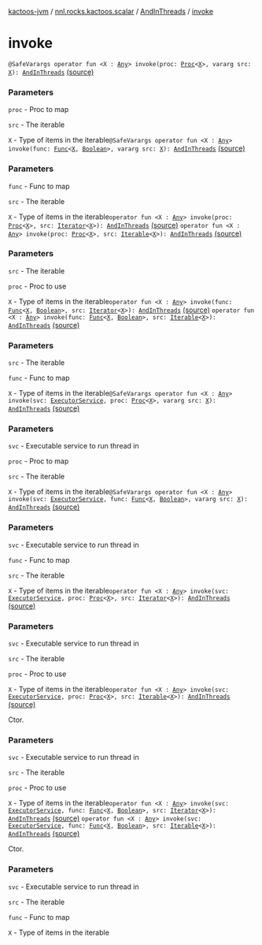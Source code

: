 [kactoos-jvm](../../index.md) / [nnl.rocks.kactoos.scalar](../index.md) / [AndInThreads](index.md) / [invoke](./invoke.md)

# invoke

`@SafeVarargs operator fun <X : `[`Any`](https://kotlinlang.org/api/latest/jvm/stdlib/kotlin/-any/index.html)`> invoke(proc: `[`Proc`](../../nnl.rocks.kactoos/-proc/index.md)`<`[`X`](invoke.md#X)`>, vararg src: `[`X`](invoke.md#X)`): `[`AndInThreads`](index.md) [(source)](https://github.com/neonailol/kactoos/blob/master/kactoos-jvm/src/main/kotlin/nnl/rocks/kactoos/scalar/AndInThreads.kt#L135)

### Parameters

`proc` - Proc to map

`src` - The iterable

`X` - Type of items in the iterable`@SafeVarargs operator fun <X : `[`Any`](https://kotlinlang.org/api/latest/jvm/stdlib/kotlin/-any/index.html)`> invoke(func: `[`Func`](../../nnl.rocks.kactoos/-func/index.md)`<`[`X`](invoke.md#X)`, `[`Boolean`](https://kotlinlang.org/api/latest/jvm/stdlib/kotlin/-boolean/index.html)`>, vararg src: `[`X`](invoke.md#X)`): `[`AndInThreads`](index.md) [(source)](https://github.com/neonailol/kactoos/blob/master/kactoos-jvm/src/main/kotlin/nnl/rocks/kactoos/scalar/AndInThreads.kt#L149)

### Parameters

`func` - Func to map

`src` - The iterable

`X` - Type of items in the iterable`operator fun <X : `[`Any`](https://kotlinlang.org/api/latest/jvm/stdlib/kotlin/-any/index.html)`> invoke(proc: `[`Proc`](../../nnl.rocks.kactoos/-proc/index.md)`<`[`X`](invoke.md#X)`>, src: `[`Iterator`](https://kotlinlang.org/api/latest/jvm/stdlib/kotlin.collections/-iterator/index.html)`<`[`X`](invoke.md#X)`>): `[`AndInThreads`](index.md) [(source)](https://github.com/neonailol/kactoos/blob/master/kactoos-jvm/src/main/kotlin/nnl/rocks/kactoos/scalar/AndInThreads.kt#L161)
`operator fun <X : `[`Any`](https://kotlinlang.org/api/latest/jvm/stdlib/kotlin/-any/index.html)`> invoke(proc: `[`Proc`](../../nnl.rocks.kactoos/-proc/index.md)`<`[`X`](invoke.md#X)`>, src: `[`Iterable`](https://kotlinlang.org/api/latest/jvm/stdlib/kotlin.collections/-iterable/index.html)`<`[`X`](invoke.md#X)`>): `[`AndInThreads`](index.md) [(source)](https://github.com/neonailol/kactoos/blob/master/kactoos-jvm/src/main/kotlin/nnl/rocks/kactoos/scalar/AndInThreads.kt#L173)

### Parameters

`src` - The iterable

`proc` - Proc to use

`X` - Type of items in the iterable`operator fun <X : `[`Any`](https://kotlinlang.org/api/latest/jvm/stdlib/kotlin/-any/index.html)`> invoke(func: `[`Func`](../../nnl.rocks.kactoos/-func/index.md)`<`[`X`](invoke.md#X)`, `[`Boolean`](https://kotlinlang.org/api/latest/jvm/stdlib/kotlin/-boolean/index.html)`>, src: `[`Iterator`](https://kotlinlang.org/api/latest/jvm/stdlib/kotlin.collections/-iterator/index.html)`<`[`X`](invoke.md#X)`>): `[`AndInThreads`](index.md) [(source)](https://github.com/neonailol/kactoos/blob/master/kactoos-jvm/src/main/kotlin/nnl/rocks/kactoos/scalar/AndInThreads.kt#L185)
`operator fun <X : `[`Any`](https://kotlinlang.org/api/latest/jvm/stdlib/kotlin/-any/index.html)`> invoke(func: `[`Func`](../../nnl.rocks.kactoos/-func/index.md)`<`[`X`](invoke.md#X)`, `[`Boolean`](https://kotlinlang.org/api/latest/jvm/stdlib/kotlin/-boolean/index.html)`>, src: `[`Iterable`](https://kotlinlang.org/api/latest/jvm/stdlib/kotlin.collections/-iterable/index.html)`<`[`X`](invoke.md#X)`>): `[`AndInThreads`](index.md) [(source)](https://github.com/neonailol/kactoos/blob/master/kactoos-jvm/src/main/kotlin/nnl/rocks/kactoos/scalar/AndInThreads.kt#L197)

### Parameters

`src` - The iterable

`func` - Func to map

`X` - Type of items in the iterable`@SafeVarargs operator fun <X : `[`Any`](https://kotlinlang.org/api/latest/jvm/stdlib/kotlin/-any/index.html)`> invoke(svc: `[`ExecutorService`](http://docs.oracle.com/javase/8/docs/api/java/util/concurrent/ExecutorService.html)`, proc: `[`Proc`](../../nnl.rocks.kactoos/-proc/index.md)`<`[`X`](invoke.md#X)`>, vararg src: `[`X`](invoke.md#X)`): `[`AndInThreads`](index.md) [(source)](https://github.com/neonailol/kactoos/blob/master/kactoos-jvm/src/main/kotlin/nnl/rocks/kactoos/scalar/AndInThreads.kt#L218)

### Parameters

`svc` - Executable service to run thread in

`proc` - Proc to map

`src` - The iterable

`X` - Type of items in the iterable`@SafeVarargs operator fun <X : `[`Any`](https://kotlinlang.org/api/latest/jvm/stdlib/kotlin/-any/index.html)`> invoke(svc: `[`ExecutorService`](http://docs.oracle.com/javase/8/docs/api/java/util/concurrent/ExecutorService.html)`, func: `[`Func`](../../nnl.rocks.kactoos/-func/index.md)`<`[`X`](invoke.md#X)`, `[`Boolean`](https://kotlinlang.org/api/latest/jvm/stdlib/kotlin/-boolean/index.html)`>, vararg src: `[`X`](invoke.md#X)`): `[`AndInThreads`](index.md) [(source)](https://github.com/neonailol/kactoos/blob/master/kactoos-jvm/src/main/kotlin/nnl/rocks/kactoos/scalar/AndInThreads.kt#L234)

### Parameters

`svc` - Executable service to run thread in

`func` - Func to map

`src` - The iterable

`X` - Type of items in the iterable`operator fun <X : `[`Any`](https://kotlinlang.org/api/latest/jvm/stdlib/kotlin/-any/index.html)`> invoke(svc: `[`ExecutorService`](http://docs.oracle.com/javase/8/docs/api/java/util/concurrent/ExecutorService.html)`, proc: `[`Proc`](../../nnl.rocks.kactoos/-proc/index.md)`<`[`X`](invoke.md#X)`>, src: `[`Iterator`](https://kotlinlang.org/api/latest/jvm/stdlib/kotlin.collections/-iterator/index.html)`<`[`X`](invoke.md#X)`>): `[`AndInThreads`](index.md) [(source)](https://github.com/neonailol/kactoos/blob/master/kactoos-jvm/src/main/kotlin/nnl/rocks/kactoos/scalar/AndInThreads.kt#L248)

### Parameters

`svc` - Executable service to run thread in

`src` - The iterable

`proc` - Proc to use

`X` - Type of items in the iterable`operator fun <X : `[`Any`](https://kotlinlang.org/api/latest/jvm/stdlib/kotlin/-any/index.html)`> invoke(svc: `[`ExecutorService`](http://docs.oracle.com/javase/8/docs/api/java/util/concurrent/ExecutorService.html)`, proc: `[`Proc`](../../nnl.rocks.kactoos/-proc/index.md)`<`[`X`](invoke.md#X)`>, src: `[`Iterable`](https://kotlinlang.org/api/latest/jvm/stdlib/kotlin.collections/-iterable/index.html)`<`[`X`](invoke.md#X)`>): `[`AndInThreads`](index.md) [(source)](https://github.com/neonailol/kactoos/blob/master/kactoos-jvm/src/main/kotlin/nnl/rocks/kactoos/scalar/AndInThreads.kt#L263)

Ctor.

### Parameters

`svc` - Executable service to run thread in

`src` - The iterable

`proc` - Proc to use

`X` - Type of items in the iterable`operator fun <X : `[`Any`](https://kotlinlang.org/api/latest/jvm/stdlib/kotlin/-any/index.html)`> invoke(svc: `[`ExecutorService`](http://docs.oracle.com/javase/8/docs/api/java/util/concurrent/ExecutorService.html)`, func: `[`Func`](../../nnl.rocks.kactoos/-func/index.md)`<`[`X`](invoke.md#X)`, `[`Boolean`](https://kotlinlang.org/api/latest/jvm/stdlib/kotlin/-boolean/index.html)`>, src: `[`Iterator`](https://kotlinlang.org/api/latest/jvm/stdlib/kotlin.collections/-iterator/index.html)`<`[`X`](invoke.md#X)`>): `[`AndInThreads`](index.md) [(source)](https://github.com/neonailol/kactoos/blob/master/kactoos-jvm/src/main/kotlin/nnl/rocks/kactoos/scalar/AndInThreads.kt#L278)
`operator fun <X : `[`Any`](https://kotlinlang.org/api/latest/jvm/stdlib/kotlin/-any/index.html)`> invoke(svc: `[`ExecutorService`](http://docs.oracle.com/javase/8/docs/api/java/util/concurrent/ExecutorService.html)`, func: `[`Func`](../../nnl.rocks.kactoos/-func/index.md)`<`[`X`](invoke.md#X)`, `[`Boolean`](https://kotlinlang.org/api/latest/jvm/stdlib/kotlin/-boolean/index.html)`>, src: `[`Iterable`](https://kotlinlang.org/api/latest/jvm/stdlib/kotlin.collections/-iterable/index.html)`<`[`X`](invoke.md#X)`>): `[`AndInThreads`](index.md) [(source)](https://github.com/neonailol/kactoos/blob/master/kactoos-jvm/src/main/kotlin/nnl/rocks/kactoos/scalar/AndInThreads.kt#L293)

Ctor.

### Parameters

`svc` - Executable service to run thread in

`src` - The iterable

`func` - Func to map

`X` - Type of items in the iterable
